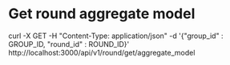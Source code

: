 # Get round aggregate model

curl -X GET -H "Content-Type: application/json" -d '{"group_id" : GROUP_ID, "round_id" : ROUND_ID}' http://localhost:3000/api/v1/round/get/aggregate_model
